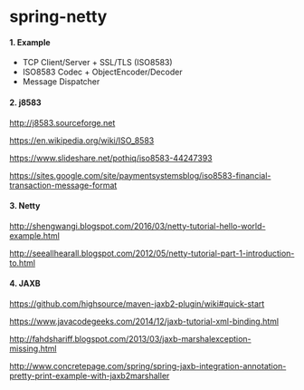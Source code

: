 # spring-netty

#### 1. Example
- TCP Client/Server + SSL/TLS (ISO8583)
- ISO8583 Codec + ObjectEncoder/Decoder
- Message Dispatcher

#### 2. j8583

http://j8583.sourceforge.net

https://en.wikipedia.org/wiki/ISO_8583

https://www.slideshare.net/pothiq/iso8583-44247393

https://sites.google.com/site/paymentsystemsblog/iso8583-financial-transaction-message-format

#### 3. Netty

http://shengwangi.blogspot.com/2016/03/netty-tutorial-hello-world-example.html

http://seeallhearall.blogspot.com/2012/05/netty-tutorial-part-1-introduction-to.html

#### 4. JAXB

https://github.com/highsource/maven-jaxb2-plugin/wiki#quick-start

https://www.javacodegeeks.com/2014/12/jaxb-tutorial-xml-binding.html

http://fahdshariff.blogspot.com/2013/03/jaxb-marshalexception-missing.html

http://www.concretepage.com/spring/spring-jaxb-integration-annotation-pretty-print-example-with-jaxb2marshaller

